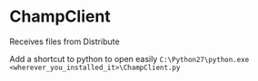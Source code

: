 ChampClient
===========

Receives files from Distribute

Add a shortcut to python to open easily 
`C:\Python27\python.exe <wherever_you_installed_it>\ChampClient.py`
